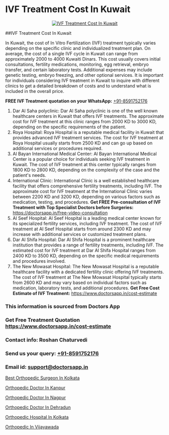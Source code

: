 # IVF Treatment Cost In Kuwait

<p align="center">
  <a href="https://doctorsapp.in/treatment/ivf-treatment">
    <img src="https://doctorsapp.co.in/uploads/treatment_image/ICSI.jpg" alt="IVF Treatment Cost In Kuwait">
  </a>
</p>
##IVF Treatment Cost In Kuwait

In Kuwait, the cost of In Vitro Fertilization (IVF) treatment typically varies depending on the specific clinic and individualized treatment plan. On average, the cost of a single IVF cycle in Kuwait can range from approximately 2000 to 4000 Kuwaiti Dinars. This cost usually covers initial consultations, fertility medications, monitoring, egg retrieval, embryo transfer, and certain laboratory tests. Additional expenses may include genetic testing, embryo freezing, and other optional services. It is important for individuals considering IVF treatment in Kuwait to inquire with different clinics to get a detailed breakdown of costs and to understand what is included in the overall price.

**FREE IVF Treatment quotation on your WhatsApp:**  [+91-8591752176](https://api.whatsapp.com/send?phone=8591752176)

1) Dar Al Saha polyclinic:
Dar Al Saha polyclinic is one of the well known healthcare centers in Kuwait that offers IVF treatments. The approximate cost for IVF treatment at this clinic ranges from 2000 KD to 3000 KD, depending on the specific requirements of the patient.
2) Roya Hospital:
Roya Hospital is a reputable medical facility in Kuwait that provides advanced IVF treatment services. The cost for IVF treatment at Roya Hospital usually starts from 2500 KD and can go up based on additional services or procedures required.
3) Al Bayan International Medical Center:
Al Bayan International Medical Center is a popular choice for individuals seeking IVF treatment in Kuwait. The cost of IVF treatment at this center typically ranges from 1800 KD to 2800 KD, depending on the complexity of the case and the patient's needs.
4) International Clinic:
International Clinic is a well established healthcare facility that offers comprehensive fertility treatments, including IVF. The approximate cost for IVF treatment at the International Clinic varies between 2200 KD and 3200 KD, depending on various factors such as medication, testing, and procedures.
**Get FREE Pre-consultation of IVF Treatment with Top Specialist Doctors before Surgeries:** https://doctorsapp.in/free-video-consultation
5) Al Seef Hospital:
Al Seef Hospital is a leading medical center known for its specialized fertility services, including IVF treatment. The cost of IVF treatment at Al Seef Hospital starts from around 2300 KD and may increase with additional services or customized treatment plans.
6) Dar Al Shifa Hospital:
Dar Al Shifa Hospital is a prominent healthcare institution that provides a range of fertility treatments, including IVF. The estimated cost for IVF treatment at Dar Al Shifa Hospital ranges from 2400 KD to 3500 KD, depending on the specific medical requirements and procedures involved.
7) The New Mowasat Hospital:
The New Mowasat Hospital is a reputable healthcare facility with a dedicated fertility clinic offering IVF treatments. The cost of IVF treatment at The New Mowasat Hospital typically starts from 2600 KD and may vary based on individual factors such as medication, laboratory tests, and additional procedures.
**Get Free Cost Estimate of IVF Treatment:** https://www.doctorsapp.in/cost-estimate

### This information is sourced from Doctors App 
### Get Free Treatment Quotation https://www.doctorsapp.in/cost-estimate
### Contact info: Roshan Chaturvedi 
### Send us your query: [+91-8591752176](https://api.whatsapp.com/send?phone=8591752176) 
### Email id: support@doctorsapp.in

[Best Orthopedic Surgeon In Kolkata](https://www.linkedin.com/pulse/best-orthopedic-surgeon-kolkata-doctorsapp-united-arab-emirates-3hpee?trackingId=vSg%2BrcX2M2Pe9M%2FOBjvCOg%3D%3D&lipi=urn%3Ali%3Apage%3Ad_flagship3_company_admin%3BSXrbBuk4SwWZ8nIcZ2zSvw%3D%3D)

[Orthopedic Doctor In Kanpur](https://www.linkedin.com/pulse/orthopedic-doctor-kanpur-doctorsapp-united-arab-emirates-dytze?trackingId=w5AOk10qleqiyXY7RfP8wA%3D%3D&lipi=urn%3Ali%3Apage%3Ad_flagship3_company_admin%3BSXrbBuk4SwWZ8nIcZ2zSvw%3D%3D)

[Orthopedic Doctor In Nagpur](https://medium.com/@vimalrana22/orthopedic-doctor-in-nagpur-fb86f7f294aa)

[Orthopedic Doctor In Dehradun](https://medium.com/@vimalrana22/orthopedic-doctor-in-dehradun-a6c0bcc6ead0)

[Orthopedic Hospital In Kolkata](https://doctors-apps.github.io/doctorsapp/orthopedic-hospital-in-kolkata)

[Orthopedic In Vijayawada](https://doctors-apps.github.io/doctorsapp/orthopedic-in-vijayawada)

